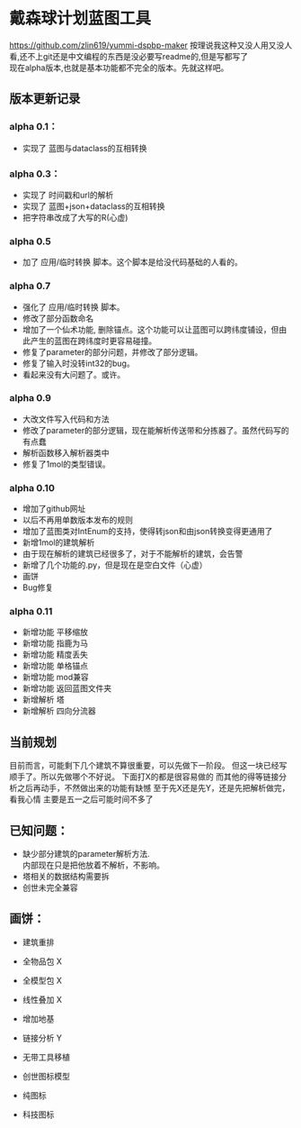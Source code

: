 
# 戴森球计划蓝图工具
https://github.com/zlin619/yummi-dspbp-maker
按理说我这种又没人用又没人看,还不上git还是中文编程的东西是没必要写readme的,但是写都写了  
现在alpha版本,也就是基本功能都不完全的版本。先就这样吧。  

## 版本更新记录

### alpha 0.1：
- 实现了 蓝图与dataclass的互相转换

### alpha 0.3：
- 实现了 时间戳和url的解析
- 实现了 蓝图+json+dataclass的互相转换
- 把字符串改成了大写的R(心虚)

### alpha 0.5
- 加了 应用/临时转换 脚本。这个脚本是给没代码基础的人看的。

### alpha 0.7
- 强化了 应用/临时转换 脚本。
- 修改了部分函数命名
- 增加了一个仙术功能, 删除锚点。这个功能可以让蓝图可以跨纬度铺设，但由此产生的蓝图在跨纬度时更容易碰撞。
- 修复了parameter的部分问题，并修改了部分逻辑。
- 修复了输入时没转int32的bug。
- 看起来没有大问题了。或许。

### alpha 0.9
- 大改文件写入代码和方法
- 修改了parameter的部分逻辑，现在能解析传送带和分拣器了。虽然代码写的有点蠢
- 解析函数移入解析器类中
- 修复了1mol的类型错误。

### alpha 0.10
- 增加了github网址
- 以后不再用单数版本发布的规则
- 增加了蓝图类对IntEnum的支持，使得转json和由json转换变得更通用了
- 新增1mol的建筑解析
- 由于现在解析的建筑已经很多了，对于不能解析的建筑，会告警
- 新增了几个功能的.py，但是现在是空白文件（心虚）
- 画饼
- Bug修复

### alpha 0.11
- 新增功能 平移缩放
- 新增功能 指鹿为马
- 新增功能 精度丢失
- 新增功能 单格锚点
- 新增功能 mod兼容
- 新增功能 返回蓝图文件夹
- 新增解析 塔
- 新增解析 四向分流器

## 当前规划
目前而言，可能剩下几个建筑不算很重要，可以先做下一阶段。
但这一块已经写顺手了。所以先做哪个不好说。
下面打X的都是很容易做的
而其他的得等链接分析之后再动手，不然做出来的功能有缺憾
至于先X还是先Y，还是先把解析做完，看我心情
主要是五一之后可能时间不多了


## 已知问题：
- 缺少部分建筑的parameter解析方法.  
  内部现在只是把他放着不解析，不影响。
- 塔相关的数据结构需要拆
- 创世未完全兼容

## 画饼：
- 建筑重排
- 全物品包 X
- 全模型包 X
- 线性叠加 X
- 增加地基
- 链接分析 Y
- 无带工具移植

- 创世图标模型
- 纯图标
- 科技图标
